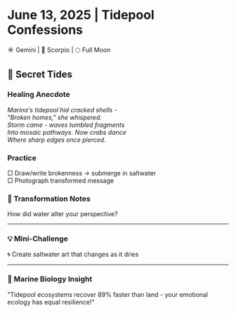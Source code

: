 # June 13, 2025 | Tidepool Confessions  
☀️ Gemini | 🌙 Scorpio | 🌕 Full Moon  

## 🐚 Secret Tides  

### Healing Anecdote  
*Marina's tidepool hid cracked shells -  
"Broken homes," she whispered.  
Storm came - waves tumbled fragments  
Into mosaic pathways. Now crabs dance  
Where sharp edges once pierced.*  

### Practice  
□ Draw/write brokenness → submerge in saltwater  
□ Photograph transformed message  

### 📝 Transformation Notes  
How did water alter your perspective?  
_______________________

### 💡 Mini-Challenge  
🌀 Create saltwater art that changes as it dries  
_______________________

### 💫 Marine Biology Insight  
"Tidepool ecosystems recover 89% faster than land - your emotional ecology has equal resilience!" 